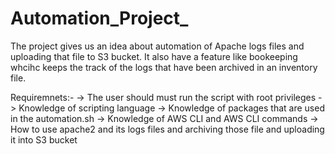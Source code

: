 # Automation_Project_

The project gives us an idea about automation of Apache logs files and uploading that file to S3 bucket.
It also have a feature like bookeeping whcihc keeps the track of the logs that have been archived in an inventory file.

Requiremnets:-
-> The user should must run the script with root privileges
-> Knowledge of scripting language
-> Knowledge of packages that are used in the automation.sh
-> Knowledge of AWS CLI and AWS CLI commands
-> How to use apache2 and its logs files and archiving those file and uploading it into S3 bucket
